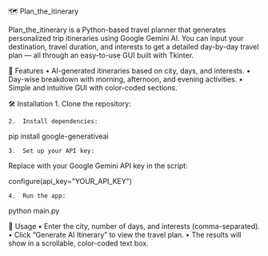 🗺️ Plan_the_itinerary

Plan_the_itinerary is a Python-based travel planner that generates personalized trip itineraries using Google Gemini AI. You can input your destination, travel duration, and interests to get a detailed day-by-day travel plan — all through an easy-to-use GUI built with Tkinter.

🚀 Features
	•	AI-generated itineraries based on city, days, and interests.
	•	Day-wise breakdown with morning, afternoon, and evening activities.
	•	Simple and intuitive GUI with color-coded sections.

🛠️ Installation
	1.	Clone the repository:

	2.	Install dependencies:

pip install google-generativeai


	3.	Set up your API key:
Replace with your Google Gemini API key in the script:

configure(api_key="YOUR_API_KEY")


	4.	Run the app:

python main.py



📘 Usage
	•	Enter the city, number of days, and interests (comma-separated).
	•	Click “Generate AI Itinerary” to view the travel plan.
	•	The results will show in a scrollable, color-coded text box.
